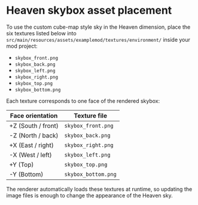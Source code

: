 # Heaven skybox asset placement

To use the custom cube-map style sky in the Heaven dimension, place the six textures listed below into
`src/main/resources/assets/examplemod/textures/environment/` inside your mod project:

- `skybox_front.png`
- `skybox_back.png`
- `skybox_left.png`
- `skybox_right.png`
- `skybox_top.png`
- `skybox_bottom.png`

Each texture corresponds to one face of the rendered skybox:

| Face orientation | Texture file |
| ---------------- | ------------ |
| +Z (South / front) | `skybox_front.png` |
| -Z (North / back) | `skybox_back.png` |
| +X (East / right) | `skybox_right.png` |
| -X (West / left) | `skybox_left.png` |
| +Y (Top) | `skybox_top.png` |
| -Y (Bottom) | `skybox_bottom.png` |

The renderer automatically loads these textures at runtime, so updating the image files is enough to
change the appearance of the Heaven sky.